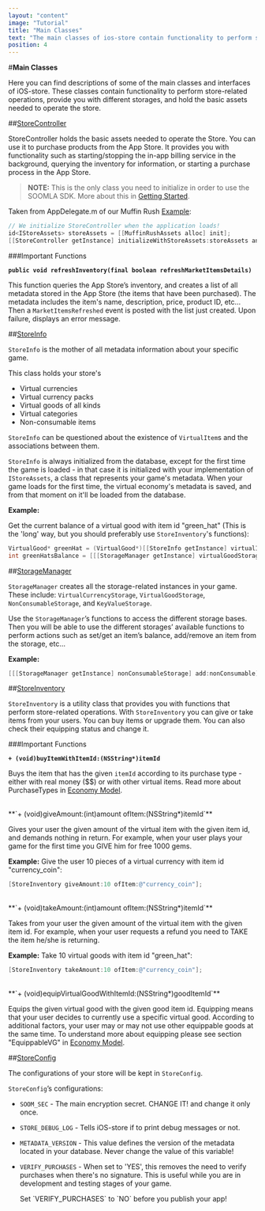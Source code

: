 ```yaml
---
layout: "content"
image: "Tutorial"
title: "Main Classes"
text: "The main classes of ios-store contain functionality to perform store-related operations, provide you with different storages, and hold the basic assets needed to operate the store."
position: 4
---
```


#**Main Classes**

Here you can find descriptions of some of the main classes and interfaces of iOS-store. These classes contain functionality to perform store-related operations, provide you with different storages, and hold the basic assets needed to operate the store.

##[StoreController](https://github.com/soomla/ios-store/blob/master/SoomlaiOSStore/StoreController.h)

StoreController holds the basic assets needed to operate the Store. You can use it to purchase products from the App Store. It provides you with functionality such as starting/stopping the in-app billing service in the background, querying the inventory for information, or starting a purchase process in the App Store.

> **NOTE:** This is the only class you need to initialize in order to use the SOOMLA SDK. More about this in [Getting Started](/docs/platforms/ios/GettingStarted).

Taken from AppDelegate.m of our Muffin Rush [Example](https://github.com/soomla/ios-store/tree/master/SoomlaiOSStoreExample/SoomlaiOSStoreExample):

``` objectivec
// We initialize StoreController when the application loads!
id<IStoreAssets> storeAssets = [[MuffinRushAssets alloc] init];
[[StoreController getInstance] initializeWithStoreAssets:storeAssets andCustomSecret:@"ChangeMe!!!"];
```

###Important Functions

**`public void refreshInventory(final boolean refreshMarketItemsDetails)`**

This function queries the App Store’s inventory, and creates a list of all metadata stored in the App Store (the items that have been purchased). The metadata includes the item's name, description, price, product ID, etc… Then a `MarketItemsRefreshed` event is posted with the list just created. Upon failure, displays an error message.

##[StoreInfo](https://github.com/soomla/ios-store/blob/master/SoomlaiOSStore/data/StoreInfo.h)

`StoreInfo` is the mother of all metadata information about your specific game.

This class holds your store's

- Virtual currencies
- Virtual currency packs
- Virtual goods of all kinds
- Virtual categories
- Non-consumable items

`StoreInfo` can be questioned about the existence of `VirtualItem`s and the associations between them.

`StoreInfo` is always initialized from the database, except for the first time the game is loaded - in that case it is initialized with your implementation of `IStoreAssets`, a class that represents your game's metadata. When your game loads for the first time, the virtual economy's metadata is saved, and from that moment on it'll be loaded from the database.

**Example:**

Get the current balance of a virtual good with item id "green_hat" (This is the 'long' way, but you should preferably use `StoreInventory`'s functions):

``` objectivec
VirtualGood* greenHat = (VirtualGood*)[[StoreInfo getInstance] virtualItemWithId:@"green_hat"];
int greenHatsBalance = [[[StorageManager getInstance] virtualGoodStorage] balanceForItem:greenHat];
```

##[StorageManager](https://github.com/soomla/ios-store/blob/master/SoomlaiOSStore/data/StorageManager.h)

`StorageManager` creates all the storage-related instances in your game. These include: `VirtualCurrencyStorage`, `VirtualGoodStorage`, `NonConsumableStorage`, and `KeyValueStorage`.

Use the `StorageManager`’s functions to access the different storage bases. Then you will be able to use the different storages’ available functions to perform actions such as set/get an item’s balance, add/remove an item from the storage, etc…

**Example:**

``` objectivec
[[[StorageManager getInstance] nonConsumableStorage] add:nonConsumable];
```

##[StoreInventory](https://github.com/soomla/ios-store/blob/master/SoomlaiOSStore/StoreInventory.h)

`StoreInventory` is a utility class that provides you with functions that perform store-related operations. With `StoreInventory` you can give or take items from your users. You can buy items or upgrade them. You can also check their equipping status and change it.

###Important Functions

**`+ (void)buyItemWithItemId:(NSString*)itemId`**

Buys the item that has the given `itemId` according to its purchase type - either with real money ($$) or with other virtual items. Read more about PurchaseTypes in [Economy Model](/docs/platforms/ios/EconomyModel).

<br>
**`+ (void)giveAmount:(int)amount ofItem:(NSString*)itemId`**

Gives your user the given amount of the virtual item with the given item id, and demands nothing in return. For example, when your user plays your game for the first time you GIVE him for free 1000 gems.

**Example:** Give the user 10 pieces of a virtual currency with item id "currency_coin":

``` objectivec
[StoreInventory giveAmount:10 ofItem:@"currency_coin"];
```

<br>
**`+ (void)takeAmount:(int)amount ofItem:(NSString*)itemId`**

Takes from your user the given amount of the virtual item with the given item id. For example, when your user requests a refund you need to TAKE the item he/she is returning.

**Example:** Take 10 virtual goods with item id "green_hat":

``` objectivec
[StoreInventory takeAmount:10 ofItem:@"currency_coin"];
```

<br>
**`+ (void)equipVirtualGoodWithItemId:(NSString*)goodItemId`**

Equips the given virtual good with the given good item id. Equipping means that your user decides to currently use a specific virtual good. According to additional factors, your user may or may not use other equippable goods at the same time. To understand more about equipping please see section "EquippableVG" in [Economy Model](/docs/platforms/ios/EconomyModel).


##[StoreConfig](https://github.com/soomla/ios-store/blob/master/SoomlaiOSStore/StoreConfig.h)

The configurations of your store will be kept in `StoreConfig`.

`StoreConfig`’s configurations:

- `SOOM_SEC` - The main encryption secret. CHANGE IT! and change it only once.

- `STORE_DEBUG_LOG` - Tells iOS-store if to print debug messages or not.

- `METADATA_VERSION` - This value defines the version of the metadata located in your database. Never change the value of this variable!

- `VERIFY_PURCHASES` - When set to 'YES', this removes the need to verify purchases when there's no signature. This is useful while you are in development and testing stages of your game.

    <div class="warning-box">Set `VERIFY_PURCHASES` to `NO` before you publish your app!</div>
